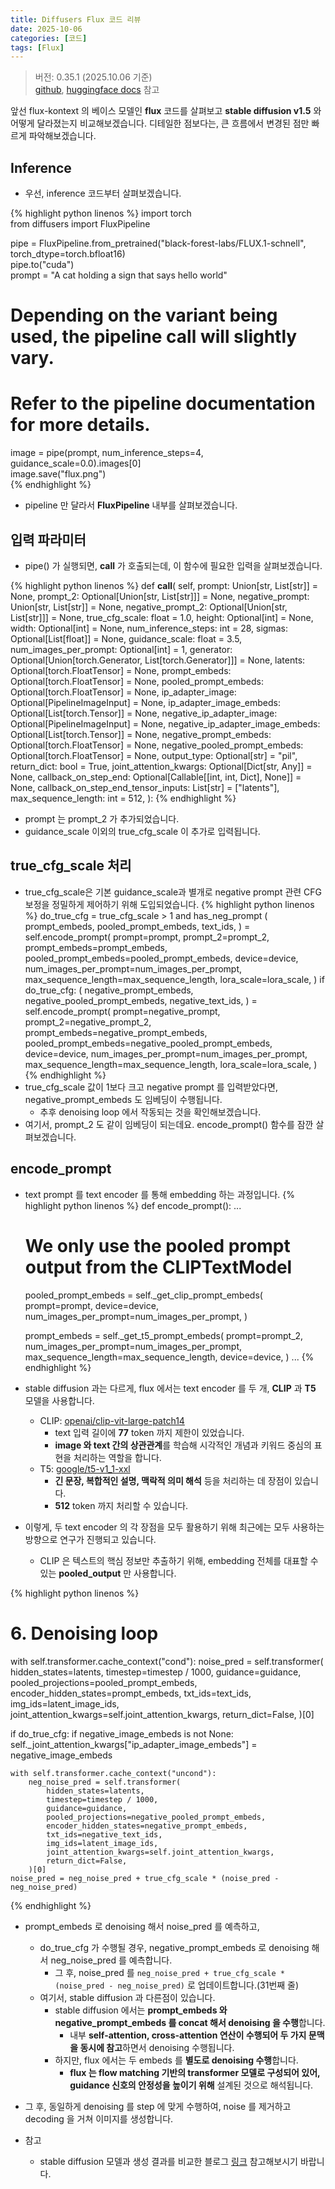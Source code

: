 ```yaml
---
title: Diffusers Flux 코드 리뷰
date: 2025-10-06
categories: [코드]
tags: [Flux]
---
```


> 버전: 0.35.1 (2025.10.06 기준)  
> [github](https://github.com/huggingface/diffusers/blob/main/src/diffusers/pipelines/flux/pipeline_flux.py), [huggingface docs](https://huggingface.co/docs/diffusers/v0.35.1/en/api/pipelines/flux#flux) 참고

앞선 flux-kontext 의 베이스 모델인 **flux** 코드를 살펴보고 **stable diffusion v1.5** 와 어떻게 달라졌는지 비교해보겠습니다.
디테일한 점보다는, 큰 흐름에서 변경된 점만 빠르게 파악해보겠습니다.

## Inference
- 우선, inference 코드부터 살펴보겠습니다.

{% highlight python linenos %}
import torch  
from diffusers import FluxPipeline   

pipe = FluxPipeline.from_pretrained("black-forest-labs/FLUX.1-schnell", \
                                    torch_dtype=torch.bfloat16)  
pipe.to("cuda")  
prompt = "A cat holding a sign that says hello world"  
# Depending on the variant being used, the pipeline call will slightly vary.  
# Refer to the pipeline documentation for more details.  
image = pipe(prompt, num_inference_steps=4, guidance_scale=0.0).images[0]  
image.save("flux.png")  
{% endhighlight %}

- pipeline 만 달라서 **FluxPipeline** 내부를 살펴보겠습니다.  

## 입력 파라미터  
- pipe() 가 실행되면, __call__ 가 호출되는데, 이 함수에 필요한 입력을 살펴보겠습니다.

{% highlight python linenos %}
def __call__(
        self,
        prompt: Union[str, List[str]] = None,
        prompt_2: Optional[Union[str, List[str]]] = None,
        negative_prompt: Union[str, List[str]] = None,
        negative_prompt_2: Optional[Union[str, List[str]]] = None,
        true_cfg_scale: float = 1.0,
        height: Optional[int] = None,
        width: Optional[int] = None,
        num_inference_steps: int = 28,
        sigmas: Optional[List[float]] = None,
        guidance_scale: float = 3.5,
        num_images_per_prompt: Optional[int] = 1,
        generator: Optional[Union[torch.Generator, List[torch.Generator]]] = None,
        latents: Optional[torch.FloatTensor] = None,
        prompt_embeds: Optional[torch.FloatTensor] = None,
        pooled_prompt_embeds: Optional[torch.FloatTensor] = None,
        ip_adapter_image: Optional[PipelineImageInput] = None,
        ip_adapter_image_embeds: Optional[List[torch.Tensor]] = None,
        negative_ip_adapter_image: Optional[PipelineImageInput] = None,
        negative_ip_adapter_image_embeds: Optional[List[torch.Tensor]] = None,
        negative_prompt_embeds: Optional[torch.FloatTensor] = None,
        negative_pooled_prompt_embeds: Optional[torch.FloatTensor] = None,
        output_type: Optional[str] = "pil",
        return_dict: bool = True,
        joint_attention_kwargs: Optional[Dict[str, Any]] = None,
        callback_on_step_end: Optional[Callable[[int, int, Dict], None]] = None,
        callback_on_step_end_tensor_inputs: List[str] = ["latents"],
        max_sequence_length: int = 512,
    ):
{% endhighlight %}

- prompt 는 prompt_2 가 추가되었습니다.  
- guidance_scale 이외의 true_cfg_scale 이 추가로 입력됩니다. 

## true_cfg_scale 처리  
- true_cfg_scale은 기본 guidance_scale과 별개로 negative prompt 관련 CFG 보정을 정밀하게 제어하기 위해 도입되었습니다.
{% highlight python linenos %}
do_true_cfg = true_cfg_scale > 1 and has_neg_prompt
(
    prompt_embeds,
    pooled_prompt_embeds,
    text_ids,
) = self.encode_prompt(
    prompt=prompt,
    prompt_2=prompt_2,
    prompt_embeds=prompt_embeds,
    pooled_prompt_embeds=pooled_prompt_embeds,
    device=device,
    num_images_per_prompt=num_images_per_prompt,
    max_sequence_length=max_sequence_length,
    lora_scale=lora_scale,
)
if do_true_cfg:
    (
        negative_prompt_embeds,
        negative_pooled_prompt_embeds,
        negative_text_ids,
    ) = self.encode_prompt(
        prompt=negative_prompt,
        prompt_2=negative_prompt_2,
        prompt_embeds=negative_prompt_embeds,
        pooled_prompt_embeds=negative_pooled_prompt_embeds,
        device=device,
        num_images_per_prompt=num_images_per_prompt,
        max_sequence_length=max_sequence_length,
        lora_scale=lora_scale,
    )
{% endhighlight %}
- true_cfg_scale 값이 1보다 크고 negative prompt 를 입력받았다면, negative_prompt_embeds 도 임베딩이 수행됩니다. 
    - 추후 denoising loop 에서 작동되는 것을 확인해보겠습니다.
- 여기서, prompt_2 도 같이 임베딩이 되는데요. encode_prompt() 함수를 잠깐 살펴보겠습니다.


## encode_prompt
- text prompt 를 text encoder 를 통해 embedding 하는 과정입니다.
{% highlight python linenos %}
def encode_prompt():
    ...
    # We only use the pooled prompt output from the CLIPTextModel
    pooled_prompt_embeds = self._get_clip_prompt_embeds(
        prompt=prompt,
        device=device,
        num_images_per_prompt=num_images_per_prompt,
    )

    prompt_embeds = self._get_t5_prompt_embeds(
        prompt=prompt_2,
        num_images_per_prompt=num_images_per_prompt,
        max_sequence_length=max_sequence_length,
        device=device,
    )
    ...
{% endhighlight %}
- stable diffusion 과는 다르게, flux 에서는 text encoder 를 두 개, **CLIP** 과 **T5** 모델을 사용합니다.
    - CLIP: [openai/clip-vit-large-patch14](https://huggingface.co/openai/clip-vit-large-patch14)
        - text 입력 길이에 **77** token 까지 제한이 있었습니다.
        - **image 와 text 간의 상관관계**를 학습해 시각적인 개념과 키워드 중심의 표현을 처리하는 역할을 합니다.
    - T5: [google/t5-v1_1-xxl](https://huggingface.co/google/t5-v1_1-xxl)
        - **긴 문장, 복합적인 설명, 맥락적 의미 해석** 등을 처리하는 데 장점이 있습니다.
        - **512** token 까지 처리할 수 있습니다.
- 이렇게, 두 text encoder 의 각 장점을 모두 활용하기 위해 최근에는 모두 사용하는 방향으로 연구가 진행되고 있습니다. 
    - CLIP 은 텍스트의 핵심 정보만 추출하기 위해, embedding 전체를 대표할 수 있는 **pooled_output** 만 사용합니다.


{% highlight python linenos %}

# 6. Denoising loop
with self.transformer.cache_context("cond"):
    noise_pred = self.transformer(
        hidden_states=latents,
        timestep=timestep / 1000,
        guidance=guidance,
        pooled_projections=pooled_prompt_embeds,
        encoder_hidden_states=prompt_embeds,
        txt_ids=text_ids,
        img_ids=latent_image_ids,
        joint_attention_kwargs=self.joint_attention_kwargs,
        return_dict=False,
    )[0]

if do_true_cfg:
    if negative_image_embeds is not None:
        self._joint_attention_kwargs["ip_adapter_image_embeds"] = negative_image_embeds

    with self.transformer.cache_context("uncond"):
        neg_noise_pred = self.transformer(
            hidden_states=latents,
            timestep=timestep / 1000,
            guidance=guidance,
            pooled_projections=negative_pooled_prompt_embeds,
            encoder_hidden_states=negative_prompt_embeds,
            txt_ids=negative_text_ids,
            img_ids=latent_image_ids,
            joint_attention_kwargs=self.joint_attention_kwargs,
            return_dict=False,
        )[0]
    noise_pred = neg_noise_pred + true_cfg_scale * (noise_pred - neg_noise_pred)
{% endhighlight %}

- prompt_embeds 로 denoising 해서 noise_pred 를 예측하고, 
    - do_true_cfg 가 수행될 경우, negative_prompt_embeds 로 denoising 해서 neg_noise_pred 를 예측합니다.
        - 그 후, noise_pred 를 `neg_noise_pred + true_cfg_scale * (noise_pred - neg_noise_pred)` 로 업데이트합니다.(31번째 줄)
    - 여기서, stable diffusion 과 다른점이 있습니다.
        - stable diffusion 에서는 **prompt_embeds 와 negative_prompt_embeds 를 concat 해서 denoising 을 수행**합니다.
            - 내부 **self-attention, cross-attention 연산이 수행되어 두 가지 문맥을 동시에 참고**하면서 denoising 수행됩니다. 
        - 하지만, flux 에서는 두 embeds 를 **별도로 denoising 수행**합니다. 
            - **flux 는 flow matching 기반의 transformer 모델로 구성되어 있어, guidance 신호의 안정성을 높이기 위해** 설계된 것으로 해석됩니다.  

- 그 후, 동일하게 denoising 를 step 에 맞게 수행하여, noise 를 제거하고 decoding 을 거쳐 이미지를 생성합니다.

- 참고
    - stable diffusion 모델과 생성 결과를 비교한 블로그 [링크](https://getimg.ai/blog/flux-1-vs-stable-diffusion-ai-text-to-image-models-comparison) 참고해보시기 바랍니다.   

